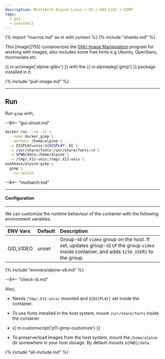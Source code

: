 ```yaml
---
description: MultiArch Alpine Linux + S6 + GNU LibC + GIMP
tags:
  - gui
  - usershell
---
```


{% import "macros.md" as m with context %}
{% include "shields.md" %}

This [image][155] containerizes the [GNU Image Manipulation][1]
program for working with images, also includes some free fonts e.g
Ubuntu, OpenSans, Inconsolata etc.

{{ m.srcimage('alpine-glibc') }} with the {{ m.alpinepkg('gimp')
}} package installed in it.

{% include "pull-image.md" %}

---
Run
---

Run `gimp` with,

--8<-- "gui-xhost.md"

``` sh
docker run --rm -it \
  --name docker_gimp \
  --workdir /home/alpine \
  -e DISPLAY=unix:${DISPLAY:-0} \
  -v /usr/share/fonts:/usr/share/fonts:ro \
  -v $PWD/data:/home/alpine \
  -v /tmp/.X11-unix:/tmp/.X11-unix \
woahbase/alpine-gimp \
  gimp \
  --no-splash
```

--8<-- "multiarch.md"

---
#### Configuration
---

We can customize the runtime behaviour of the container with the
following environment variables.

| ENV Vars                 | Default      | Description
| :---                     | :---         | :---
| GID_VIDEO                | unset        | Group-id of `video` group on the host. If set, updates group-id of the group `video` inside container, and adds `${S6_USER}` to the group.
{% include "envvars/alpine-s6.md" %}

--8<-- "check-id.md"

Also,

* Needs `/tmp/.X11-unix/` mounted and `${DISPLAY}` set inside the
  container.

* To use fonts installed in the host system, mount
  `/usr/share/fonts` inside the container.

* {{ m.customscript('p11-gimp-customize') }}

* To preserve/load images from the host system,  mount the
  `/home/alpine` dir somewhere in your host storage. By default
  mounts `${PWD}/data`.

[1]: https://www.gimp.org/

{% include "all-include.md" %}
